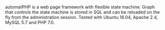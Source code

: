 automatPHP
is a web page framework with flexible state machine. Graph that controls the state machine is stored in SQL and can be reloaded on the fly from the administration session. Tested with Ubuntu 16.04, Apache 2.4, MySQL 5.7 and PHP 7.0.
